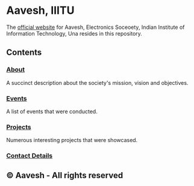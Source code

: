 # Aavesh, IIITU

The [official website](https://aavesh-iiitu.github.io/) for Aavesh, Electronics Soceoety, Indian Institute of Information Technology, Una resides in this repository.

## Contents

### [About](https://aavesh-iiitu.github.io/#about)
A succinct description about the society's mission, vision and objectives.

### [Events](https://aavesh-iiitu.github.io/#services)

A list of events that were conducted.

### [Projects](https://aavesh-iiitu.github.io/#works)

Numerous interesting projects that were showcased.

### [Contact Details](https://aavesh-iiitu.github.io/#contact)

## © Aavesh - All rights reserved
